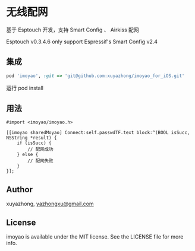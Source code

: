 # 无线配网 

基于 Esptouch 开发，支持 Smart Config 、 Airkiss 配网

Esptouch v0.3.4.6 only support Espressif's Smart Config v2.4

## 集成

```ruby
pod 'imoyao', :git => 'git@github.com:xuyazhong/imoyao_for_iOS.git'
```

运行 pod install

## 用法

```
#import <imoyao/imoyao.h>

[[imoyao sharedMoyao] Connect:self.passwdTF.text block:^(BOOL isSucc, NSString *result) {
    if (isSucc) {
        // 配网成功
    } else {
        // 配网失败
    }
}];
```

## Author

xuyazhong, yazhongxu@gmail.com

## License

imoyao is available under the MIT license. See the LICENSE file for more info.
